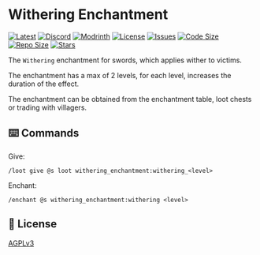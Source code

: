 # Withering Enchantment

[![Latest](https://img.shields.io/github/v/release/lullaby6/withering-enchantment-data-pack?color=blueviolet&logo=github)](https://github.com/lullaby6/withering-enchantment-data-pack/releases)
[![Discord](https://img.shields.io/discord/1327308441324097681?label=discord&color=blue&logo=discord)](https://discord.gg/5UdcDa5xNC) 
[![Modrinth](https://img.shields.io/modrinth/dt/withering-enchantment-data-pack?label=modrinth&logo=modrinth)](https://modrinth.com/datapack/withering-enchantment) 
[![License](https://img.shields.io/badge/license-mit-green)](https://github.com/lullaby6/withering-enchantment-data-pack/blob/main/LICENSE) 
[![Issues](https://img.shields.io/github/issues/lullaby6/withering-enchantment-data-pack?color=orange&logo=github)](https://github.com/lullaby6/withering-enchantment-data-pack/issues)
[![Code Size](https://img.shields.io/github/languages/code-size/lullaby6/withering-enchantment-data-pack?color=purple&logoColor=white)](https://github.com/lullaby6/withering-enchantment-data-pack)
[![Repo Size](https://img.shields.io/github/repo-size/lullaby6/withering-enchantment-data-pack?logo=dropbox&color=red)](https://github.com/lullaby6/withering-enchantment-data-pack)
[![Stars](https://img.shields.io/github/stars/lullaby6/withering-enchantment-data-pack?logo=github&color=yellow)](https://github.com/lullaby6/withering-enchantment-data-pack/stargazers)

The `Withering` enchantment for swords, which applies wither to victims.

The enchantment has a max of 2 levels, for each level, increases the duration of the effect.

The enchantment can be obtained from the enchantment table, loot chests or trading with villagers.

## ⌨️ Commands

Give:

```mcfunction
/loot give @s loot withering_enchantment:withering_<level>
```

Enchant:

```mcfunction
/enchant @s withering_enchantment:withering <level>
```

## 🪪 License

[AGPLv3](https://github.com/lullaby6/withering-enchantment-data-pack/blob/main/LICENSE)